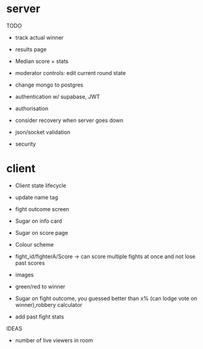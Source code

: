 # server

TODO

-   track actual winner
-   results page
-   Median score + stats
-   moderator controls: edit current round state

-   change mongo to postgres
-   authentication w/ supabase, JWT
-   authorisation
-   consider recovery when server goes down

-   json/socket validation
-   security

# client

-   Client state lifecycle
-   update name tag
-   fight outcome screen
-   Sugar on info card
-   Sugar on score page
-   Colour scheme
-   fight_id/fighterA/Score -> can score multiple fights at once and not lose past scores

-   images
-   green/red to winner
-   Sugar on fight outcome, you guessed better than x% (can lodge vote on winner),robbery calculator
-   add past fight stats

IDEAS

-   number of live viewers in room
